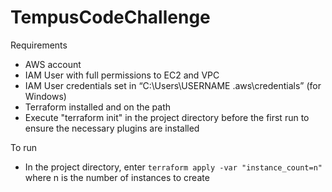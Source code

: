 # TempusCodeChallenge

Requirements
-	AWS account
-	IAM User with full permissions to EC2 and VPC
-	IAM User credentials set in “C:\Users\USERNAME \.aws\credentials” (for Windows)
-	Terraform installed and on the path
- Execute "terraform init" in the project directory before the first run to ensure the necessary plugins are installed

To run
-	In the project directory, enter ```terraform apply -var "instance_count=n"``` where n is the number of instances to create
